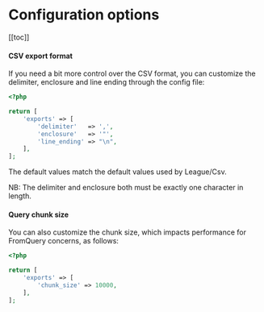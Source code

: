 # Configuration options

[[toc]]

#### CSV export format
If you need a bit more control over the CSV format, you can customize the 
delimiter, enclosure and line ending through the config file:
```php
<?php

return [
    'exports' => [
        'delimiter'   => ',',
        'enclosure'   => '"',
        'line_ending' => "\n",
    ],
];
```

The default values match the default values used by League/Csv.

NB: The delimiter and enclosure both must be exactly one character in length. 

#### Query chunk size
You can also customize the chunk size, which impacts performance for FromQuery concerns, as follows: 
  
```php
<?php

return [
    'exports' => [
        'chunk_size' => 10000,
    ],
];
```